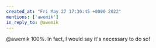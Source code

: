 ```yaml
---
created_at: "Fri May 27 17:30:45 +0000 2022"
mentions: ['awemik']
in_reply_to: @awemik
---
```


@awemik 100%. In fact, I would say it's necessary to do so!